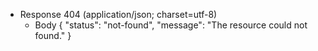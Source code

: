 + Response 404 (application/json; charset=utf-8)
    + Body
        {
            "status": "not-found",
            "message": "The resource could not found."
        }